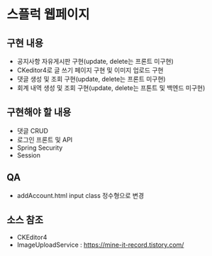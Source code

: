 # 스플럭 웹페이지

## 구현 내용

  - 공지사항 자유게시판 구현(update, delete는 프론트 미구현)
  - CKeditor4로 글 쓰기 페이지 구현 및 이미지 업로드 구현
  - 댓글 생성 및 조회 구현(update, delete는 프론트 미구현)
  - 회계 내역 생성 및 조회 구현(update, delete는 프톤트 및 백엔드 미구현)
  
## 구현해야 할 내용

  - 댓글 CRUD
  - 로그인 프론트 및 API
  - Spring Security
  - Session
  
## QA
  
  - addAccount.html input class 정수형으로 변경
  
## 소스 참조

  - CKEditor4
  - ImageUploadService : https://mine-it-record.tistory.com/